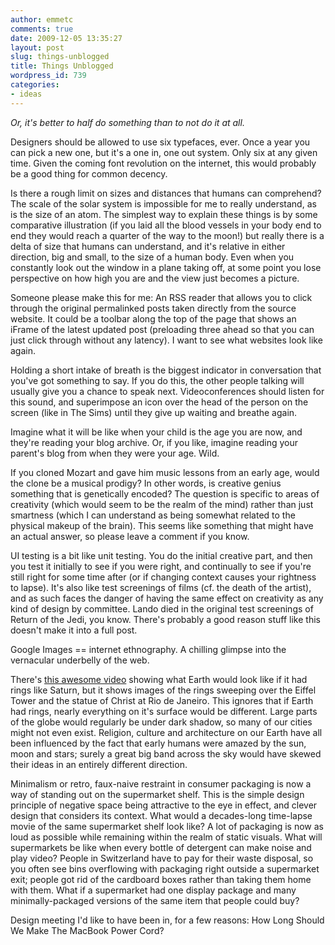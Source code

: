 ```yaml
---
author: emmetc
comments: true
date: 2009-12-05 13:35:27
layout: post
slug: things-unblogged
title: Things Unblogged
wordpress_id: 739
categories:
- ideas
---
```


_Or, it's better to half do something than to not do it at all._

Designers should be allowed to use six typefaces, ever. Once a year you can pick a new one, but it's a one in, one out system. Only six at any given time. Given the coming font revolution on the internet, this would probably be a good thing for common decency.

Is there a rough limit on sizes and distances that humans can comprehend? The scale of the solar system is impossible for me to really understand, as is the size of an atom. The simplest way to explain these things is by some comparative illustration (if you laid all the blood vessels in your body end to end they would reach a quarter of the way to the moon!) but really there is a delta of size that humans can understand, and it's relative in either direction, big and small, to the size of a human body. Even when you constantly look out the window in a plane taking off, at some point you lose perspective on how high you are and the view just becomes a picture.

Someone please make this for me: An RSS reader that allows you to click through the original permalinked posts taken directly from the source website. It could be a toolbar along the top of the page that shows an iFrame of the latest updated post (preloading three ahead so that you can just click through without any latency). I want to see what websites look like again.

Holding a short intake of breath is the biggest indicator in conversation that you've got something to say. If you do this, the other people talking will usually give you a chance to speak next. Videoconferences should listen for this sound, and superimpose an icon over the head of the person on the screen (like in The Sims) until they give up waiting and breathe again.

Imagine what it will be like when your child is the age you are now, and they're reading your blog archive. Or, if you like, imagine reading your parent's blog from when they were your age. Wild.

If you cloned Mozart and gave him music lessons from an early age, would the clone be a musical prodigy? In other words, is creative genius something that is genetically encoded? The question is specific to areas of creativity (which would seem to be the realm of the mind) rather than just smartness (which I can understand as being somewhat related to the physical makeup of the brain). This seems like something that might have an actual answer, so please leave a comment if you know.

UI testing is a bit like unit testing. You do the initial creative part, and then you test it initially to see if you were right, and continually to see if you're still right for some time after (or if changing context causes your rightness to lapse). It's also like test screenings of films (cf. the death of the artist), and as such faces the danger of having the same effect on creativity as any kind of design by committee. Lando died in the original test screenings of Return of the Jedi, you know. There's probably a good reason stuff like this doesn't make it into a full post.

Google Images == internet ethnography. A chilling glimpse into the vernacular underbelly of the web.

There's [this awesome video](http://www.youtube.com/watch?v=hoz5Q2rGQtQ) showing what Earth would look like if it had rings like Saturn, but it shows images of the rings sweeping over the Eiffel Tower and the statue of Christ at Rio de Janeiro. This ignores that if Earth had rings, nearly everything on it's surface would be different. Large parts of the globe would regularly be under dark shadow, so many of our cities might not even exist. Religion, culture and architecture on our Earth have all been influenced by the fact that early humans were amazed by the sun, moon and stars; surely a great big band across the sky would have skewed their ideas in an entirely different direction.

Minimalism or retro, faux-naive restraint in consumer packaging is now a way of standing out on the supermarket shelf. This is the simple design principle of negative space being attractive to the eye in effect, and clever design that considers its context. What would a decades-long time-lapse movie of the same supermarket shelf look like? A lot of packaging is now as loud as possible while remaining within the realm of static visuals. What will supermarkets be like when every bottle of detergent can make noise and play video? People in Switzerland have to pay for their waste disposal, so you often see bins overflowing with packaging right outside a supermarket exit; people got rid of the cardboard boxes rather than taking them home with them. What if a supermarket had one display package and many minimally-packaged versions of the same item that people could buy?

Design meeting I'd like to have been in, for a few reasons: How Long Should We Make The MacBook Power Cord?
